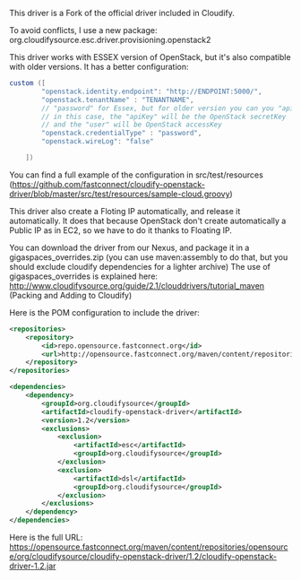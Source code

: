 This driver is a Fork of the official driver included in Cloudify.

To avoid conflicts, I use a new package: org.cloudifysource.esc.driver.provisioning.openstack2

This driver works with ESSEX version of OpenStack, but it's also compatible with older versions.
It has a better configuration:

```groovy
custom ([	
		"openstack.identity.endpoint": "http://ENDPOINT:5000/",
		"openstack.tenantName" : "TENANTNAME",
		// "password" for Essex, but for older version you can you "apiAccessKey"
		// in this case, the "apiKey" will be the OpenStack secretKey
		// and the "user" will be OpenStack accessKey
		"openstack.credentialType" : "password",
		"openstack.wireLog": "false"

	])
```

You can find a full example of the configuration in src/test/resources (https://github.com/fastconnect/cloudify-openstack-driver/blob/master/src/test/resources/sample-cloud.groovy)

This driver also create a Floting IP automatically, and release it automatically.
It does that because OpenStack don't create automatically a Public IP as in EC2, so we have to do it thanks to Floating IP.

You can download the driver from our Nexus, and package it in a gigaspaces_overrides.zip (you can use maven:assembly to do that, but you should exclude cloudify dependencies for a lighter archive)
The use of gigaspaces_overrides is explained here: http://www.cloudifysource.org/guide/2.1/clouddrivers/tutorial_maven (Packing and Adding to Cloudify)

Here is the POM configuration to include the driver:
```xml
<repositories>
	<repository>
		<id>repo.opensource.fastconnect.org</id>
		<url>http://opensource.fastconnect.org/maven/content/repositories/opensource</url>
	</repository>
</repositories>

<dependencies>
	<dependency>
		<groupId>org.cloudifysource</groupId>
		<artifactId>cloudify-openstack-driver</artifactId>
		<version>1.2</version>
		<exclusions>
			<exclusion>
				<artifactId>esc</artifactId>
				<groupId>org.cloudifysource</groupId>
			</exclusion>
			<exclusion>
				<artifactId>dsl</artifactId>
				<groupId>org.cloudifysource</groupId>
			</exclusion>
		</exclusions>
	</dependency>
</dependencies>
```

Here is the full URL: https://opensource.fastconnect.org/maven/content/repositories/opensource/org/cloudifysource/cloudify-openstack-driver/1.2/cloudify-openstack-driver-1.2.jar
